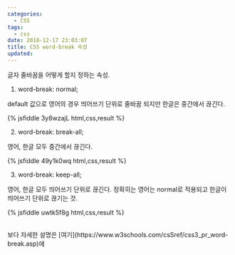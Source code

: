 ```yaml
---
categories:
  - CSS
tags:
  - css
date: 2018-12-17 23:03:07
title: CSS word-break 속성
updated:
---
```



글자 줄바꿈을 어떻게 할지 정하는 속성.

1. word-break: normal;

default 값으로 영어의 경우 띄어쓰기 단위로 줄바꿈 되지만 한글은 중간에서 끊긴다.

{% jsfiddle 3y8wzajL html,css,result %}

2. word-break: break-all;

영어, 한글 모두 중간에서 끊긴다.

{% jsfiddle 49y1k0wq html,css,result %}

3. word-break: keep-all;

영어, 한글 모두 띄어쓰기 단위로 끊긴다. 정확히는 영어는 normal로 적용되고 한글이 띄어쓰기 단위로 끊기는 것.

{% jsfiddle uwtk5f8g html,css,result %}

<br>
보다 자세한 설명은 [여기](https://www.w3schools.com/csSref/css3_pr_word-break.asp)에 